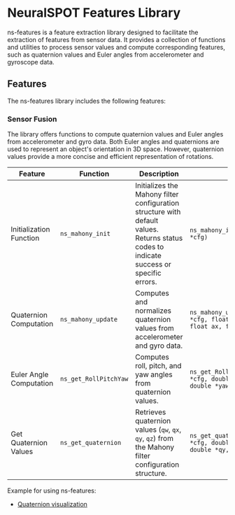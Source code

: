 # NeuralSPOT Features Library
ns-features is a feature extraction library designed to facilitate the extraction of features from sensor data. It provides a collection of functions and utilities to process sensor values and compute corresponding features, such as quaternion values and Euler angles from accelerometer and gyroscope data.


## Features

The ns-features library includes the following features:

### Sensor Fusion

The library offers functions to compute quaternion values and Euler angles from accelerometer and gyro data. Both Euler angles and quaternions are used to represent an object's orientation in 3D space. However, quaternion values provide a more concise and efficient representation of rotations. 

| Feature                   | Function              | Description                                                                                          | Usage                                                                                             |
|---------------------------|-----------------------|------------------------------------------------------------------------------------------------------|---------------------------------------------------------------------------------------------------|
| Initialization Function   | `ns_mahony_init`      | Initializes the Mahony filter configuration structure with default values. Returns status codes to indicate success or specific errors.                            | `ns_mahony_init(ns_mahony_cfg_t *cfg)`                                                  |
| Quaternion Computation    | `ns_mahony_update`    | Computes and normalizes quaternion values from accelerometer and gyro data.                         | `ns_mahony_update(ns_mahony_cfg_t *cfg, float gx, float gy, float gz, float ax, float ay, float az)` |
| Euler Angle Computation   | `ns_get_RollPitchYaw` | Computes roll, pitch, and yaw angles from quaternion values.                                          | `ns_get_RollPitchYaw(ns_mahony_cfg_t *cfg, double *roll, double *pitch, double *yaw)`             |
| Get Quaternion Values     | `ns_get_quaternion`   | Retrieves quaternion values (`qw`, `qx`, `qy`, `qz`) from the Mahony filter configuration structure. | `ns_get_quaternion(ns_mahony_cfg_t *cfg, double *qw, double *qx, double *qy, double *qz)` |



Example for using ns-features:

- [Quaternion visualization](../../examples/quaternion/README.md)


